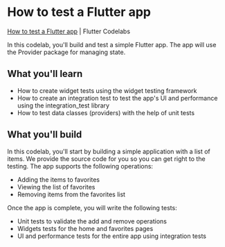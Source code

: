 # How to test a Flutter app

[How to test a Flutter app](https://codelabs.developers.google.com/codelabs/flutter-app-testing) | Flutter Codelabs

In this codelab, you'll build and test a simple Flutter app. The app will use the Provider package 
  for managing state.

## What you'll learn

- How to create widget tests using the widget testing framework
- How to create an integration test to test the app's UI and performance using the integration_test library
- How to test data classes (providers) with the help of unit tests

## What you'll build

In this codelab, you'll start by building a simple application with a list of items. We provide the source code for you so you can get right to the testing. The app supports the following operations:

- Adding the items to favorites
- Viewing the list of favorites
- Removing items from the favorites list


Once the app is complete, you will write the following tests:

- Unit tests to validate the add and remove operations
- Widgets tests for the home and favorites pages
- UI and performance tests for the entire app using integration tests